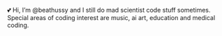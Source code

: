 💕 Hi, I’m @beathussy and I still do mad scientist code stuff sometimes.  Special areas of coding interest are music, ai art, education and medical coding.
<!-- - 👀 I’m interested in ...
- 🌱 I’m currently learning ...
- 💞️ I’m looking to collaborate on ...
- 📫 How to reach me ...  -->

<!---
beathussy/beathussy is a ✨ special ✨ repository because its `README.md` (this file) appears on your GitHub profile.
You can click the Preview link to take a look at your changes.
--->
